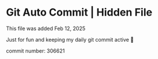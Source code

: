# Git Auto Commit | Hidden File

This file was added Feb 12, 2025

Just for fun and keeping my daily git commit active 🤪

commit number: 306621

